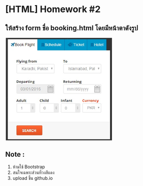 # [HTML] Homework #2

## ให้สร้าง form ชื่อ booking.html โดยมีหน้าตาดังรูป

![alt text](hw2.png)

## Note :

1. ห้ามใช้ Bootstrap
2. สนใจเฉพาะส่วนที่วงสีแดง
3. upload ขึ้น github.io
